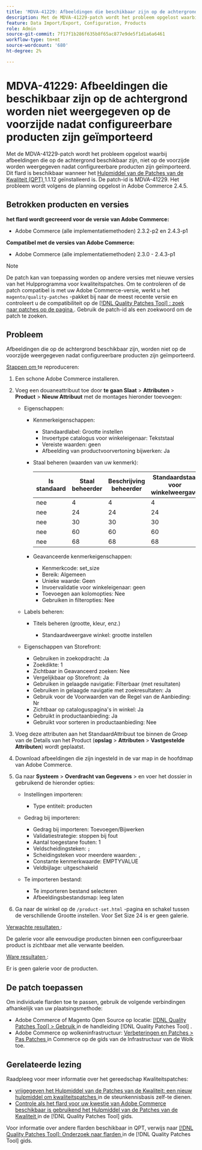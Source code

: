 ```yaml
---
title: 'MDVA-41229: Afbeeldingen die beschikbaar zijn op de achtergrond worden niet weergegeven op de voorzijde na het importeren van configureerbare producten.'
description: Met de MDVA-41229-patch wordt het probleem opgelost waarbij afbeeldingen die op de achtergrond beschikbaar zijn, niet op de voorzijde worden weergegeven nadat configureerbare producten zijn geïmporteerd. Deze patch is beschikbaar wanneer [Quality Patches Tool (QPT)] (https://experienceleague.adobe.com/en/docs/commerce-knowledge-base/kb/announcements/commerce-announcements/magento-quality-patches-released-new-tool-to-self-serve-quality-patches) 1.1.12 is geïnstalleerd. De patch-id is MDVA-41229. Het probleem wordt volgens de planning opgelost in Adobe Commerce 2.4.5.
feature: Data Import/Export, Configuration, Products
role: Admin
source-git-commit: 7f17f1b286f635b8f65ac877e9de5f1d1a6a6461
workflow-type: tm+mt
source-wordcount: '680'
ht-degree: 2%

---
```


# MDVA-41229: Afbeeldingen die beschikbaar zijn op de achtergrond worden niet weergegeven op de voorzijde nadat configureerbare producten zijn geïmporteerd

Met de MDVA-41229-patch wordt het probleem opgelost waarbij afbeeldingen die op de achtergrond beschikbaar zijn, niet op de voorzijde worden weergegeven nadat configureerbare producten zijn geïmporteerd. Dit flard is beschikbaar wanneer het [ Hulpmiddel van de Patches van de Kwaliteit (QPT) ](https://experienceleague.adobe.com/en/docs/commerce-knowledge-base/kb/announcements/commerce-announcements/magento-quality-patches-released-new-tool-to-self-serve-quality-patches) 1.1.12 geïnstalleerd is. De patch-id is MDVA-41229. Het probleem wordt volgens de planning opgelost in Adobe Commerce 2.4.5.

## Betrokken producten en versies

**het flard wordt gecreeerd voor de versie van Adobe Commerce:**

* Adobe Commerce (alle implementatiemethoden) 2.3.2-p2 en 2.4.3-p1

**Compatibel met de versies van Adobe Commerce:**

* Adobe Commerce (alle implementatiemethoden) 2.3.0 - 2.4.3-p1

>[!NOTE]
>
>De patch kan van toepassing worden op andere versies met nieuwe versies van het Hulpprogramma voor kwaliteitspatches. Om te controleren of de patch compatibel is met uw Adobe Commerce-versie, werkt u het `magento/quality-patches` -pakket bij naar de meest recente versie en controleert u de compatibiliteit op de [[!DNL Quality Patches Tool] : zoek naar patches op de pagina ](https://experienceleague.adobe.com/en/docs/commerce-knowledge-base/kb/announcements/commerce-announcements/magento-quality-patches-released-new-tool-to-self-serve-quality-patches) . Gebruik de patch-id als een zoekwoord om de patch te zoeken.

## Probleem

Afbeeldingen die op de achtergrond beschikbaar zijn, worden niet op de voorzijde weergegeven nadat configureerbare producten zijn geïmporteerd.

<u> Stappen om </u> te reproduceren:

1. Een schone Adobe Commerce installeren.
1. Voeg een douaneattribuut toe door **te gaan Slaat** > **Attributen** > **Product** > **Nieuw Attribuut** met de montages hieronder toevoegen:

   * Eigenschappen:
      * Kenmerkeigenschappen:

         * Standaardlabel: Grootte instellen
         * Invoertype catalogus voor winkeleigenaar: Tekststaal
         * Vereiste waarden: geen
         * Afbeelding van productvoorvertoning bijwerken: Ja

      * Staal beheren (waarden van uw kenmerk):

        | Is standaard | Staal beheerder | Beschrijving beheerder | Standaardstaal voor winkelweergave | Standaardbeschrijving van winkelweergave |
        |---|---|---|---|---|
        | nee | 4 | 4 | 4 | 4 |
        | nee | 24 | 24 | 24 | 24 |
        | nee | 30 | 30 | 30 | 30 |
        | nee | 60 | 60 | 60 | 60 |
        | nee | 68 | 68 | 68 | 68 |

      * Geavanceerde kenmerkeigenschappen:

         * Kenmerkcode: set_size
         * Bereik: Algemeen
         * Unieke waarde: Geen
         * Invoervalidatie voor winkeleigenaar: geen
         * Toevoegen aan kolomopties: Nee
         * Gebruiken in filteropties: Nee

   * Labels beheren:

      * Titels beheren (grootte, kleur, enz.)

         * Standaardweergave winkel: grootte instellen

   * Eigenschappen van Storefront:

      * Gebruiken in zoekopdracht: Ja
      * Zoekdikte: 1
      * Zichtbaar in Geavanceerd zoeken: Nee
      * Vergelijkbaar op Storefront: Ja
      * Gebruiken in gelaagde navigatie: Filterbaar (met resultaten)
      * Gebruiken in gelaagde navigatie met zoekresultaten: Ja
      * Gebruik voor de Voorwaarden van de Regel van de Aanbieding: Nr
      * Zichtbaar op cataloguspagina&#39;s in winkel: Ja
      * Gebruikt in productaanbieding: Ja
      * Gebruikt voor sorteren in productaanbieding: Nee

1. Voeg deze attributen aan het StandaardAttribuut toe binnen de Groep van de Details van het Product (**opslag** > **Attributen** > **Vastgestelde Attributen**) wordt geplaatst.
1. Download afbeeldingen die zijn ingesteld in de var map in de hoofdmap van Adobe Commerce.
1. Ga naar **Systeem** > **Overdracht van Gegevens** > en voer het dossier in gebruikend de hieronder opties:

   * Instellingen importeren:

      * Type entiteit: producten

   * Gedrag bij importeren:

      * Gedrag bij importeren: Toevoegen/Bijwerken
      * Validatiestrategie: stoppen bij fout
      * Aantal toegestane fouten: 1
      * Veldscheidingsteken: `;`
      * Scheidingsteken voor meerdere waarden: `,`
      * Constante kenmerkwaarde: EMPTYVALUE
      * Veldbijlage: uitgeschakeld

   * Te importeren bestand:

      * Te importeren bestand selecteren
      * Afbeeldingsbestandsmap: leeg laten

1. Ga naar de winkel op de `/product-set.html` -pagina en schakel tussen de verschillende Grootte instellen. Voor Set Size 24 is er geen galerie.

<u> Verwachte resultaten </u>:

De galerie voor alle eenvoudige producten binnen een configureerbaar product is zichtbaar met alle verwante beelden.

<u> Ware resultaten </u>:

Er is geen galerie voor de producten.

## De patch toepassen

Om individuele flarden toe te passen, gebruik de volgende verbindingen afhankelijk van uw plaatsingsmethode:

* Adobe Commerce of Magento Open Source op locatie: [[!DNL Quality Patches Tool]  > Gebruik ](/help/tools/quality-patches-tool/usage.md) in de handleiding [!DNL Quality Patches Tool] .
* Adobe Commerce op wolkeninfrastructuur: [ Verbeteringen en Patches > Pas Patches ](https://experienceleague.adobe.com/docs/commerce-cloud-service/user-guide/develop/upgrade/apply-patches.html) in Commerce op de gids van de Infrastructuur van de Wolk toe.

## Gerelateerde lezing

Raadpleeg voor meer informatie over het gereedschap Kwaliteitspatches:

* [ vrijgegeven het Hulpmiddel van de Patches van de Kwaliteit: een nieuw hulpmiddel om kwaliteitspatches ](https://experienceleague.adobe.com/en/docs/commerce-knowledge-base/kb/announcements/commerce-announcements/magento-quality-patches-released-new-tool-to-self-serve-quality-patches) in de steunkennisbasis zelf-te dienen.
* [ Controle als het flard voor uw kwestie van Adobe Commerce beschikbaar is gebruikend het Hulpmiddel van de Patches van de Kwaliteit ](/help/tools/quality-patches-tool/patches-available-in-qpt/check-patch-for-magento-issue-with-magento-quality-patches.md) in de [!DNL Quality Patches Tool] gids.

Voor informatie over andere flarden beschikbaar in QPT, verwijs naar [[!DNL Quality Patches Tool]: Onderzoek naar flarden ](https://experienceleague.adobe.com/tools/commerce-quality-patches/index.html) in de [!DNL Quality Patches Tool] gids.
